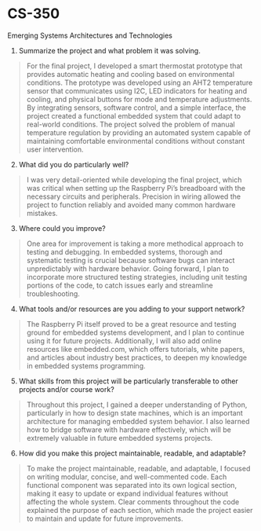# CS-350
Emerging Systems Architectures and Technologies

1. Summarize the project and what problem it was solving.
> For the final project, I developed a smart thermostat prototype that provides automatic heating and cooling based on environmental conditions. The prototype was developed using an AHT2 temperature sensor that communicates using I2C, LED indicators for heating and cooling, and physical buttons for mode and temperature adjustments. By integrating sensors, software control, and a simple interface, the project created a functional embedded system that could adapt to real-world conditions. The project solved the problem of manual temperature regulation by providing an automated system capable of maintaining comfortable environmental conditions without constant user intervention.

2. What did you do particularly well?
> I was very detail-oriented while developing the final project, which was critical when setting up the Raspberry Pi’s breadboard with the necessary circuits and peripherals. Precision in wiring allowed the project to function reliably and avoided many common hardware mistakes.

3. Where could you improve?
> One area for improvement is taking a more methodical approach to testing and debugging. In embedded systems, thorough and systematic testing is crucial because software bugs can interact unpredictably with hardware behavior. Going forward, I plan to incorporate more structured testing strategies, including unit testing portions of the code, to catch issues early and streamline troubleshooting.

4. What tools and/or resources are you adding to your support network?
> The Raspberry Pi itself proved to be a great resource and testing ground for embedded systems development, and I plan to continue using it for future projects. Additionally, I will also add online resources like embedded.com, which offers tutorials, white papers, and articles about industry best practices, to deepen my knowledge in embedded systems programming.

5. What skills from this project will be particularly transferable to other projects and/or course work?
> Throughout this project, I gained a deeper understanding of Python, particularly in how to design state machines, which is an important architecture for managing embedded system behavior. I also learned how to bridge software with hardware effectively, which will be extremely valuable in future embedded systems projects.

6. How did you make this project maintainable, readable, and adaptable?
> To make the project maintainable, readable, and adaptable, I focused on writing modular, concise, and well-commented code. Each functional component was separated into its own logical section, making it easy to update or expand individual features without affecting the whole system. Clear comments throughout the code explained the purpose of each section, which made the project easier to maintain and update for future improvements.
